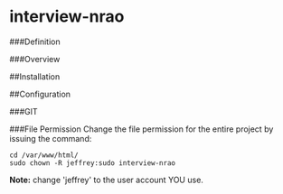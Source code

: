 interview-nrao
=====================

###Definition

###Overview

##Installation

##Configuration

###GIT

###File Permission
Change the file permission for the entire project by issuing the command:

```
cd /var/www/html/
sudo chown -R jeffrey:sudo interview-nrao
```

**Note:** change 'jeffrey' to the user account YOU use.

